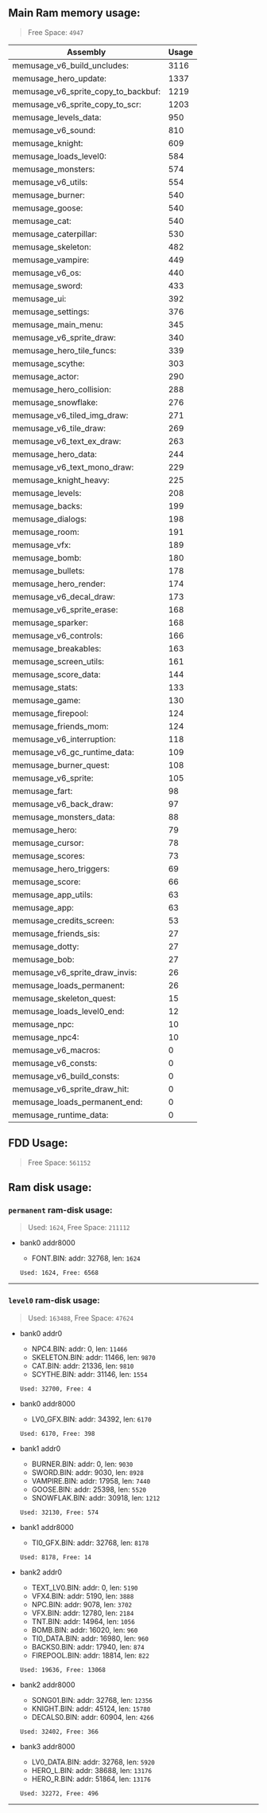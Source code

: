 ## Main Ram memory usage:
> Free Space: `4947`

|Assembly| Usage|
|-|-|
|memusage_v6_build_uncludes:|3116|
|memusage_hero_update:|1337|
|memusage_v6_sprite_copy_to_backbuf:|1219|
|memusage_v6_sprite_copy_to_scr:|1203|
|memusage_levels_data:|950|
|memusage_v6_sound:|810|
|memusage_knight:|609|
|memusage_loads_level0:|584|
|memusage_monsters:|574|
|memusage_v6_utils:|554|
|memusage_burner:|540|
|memusage_goose:|540|
|memusage_cat:|540|
|memusage_caterpillar:|530|
|memusage_skeleton:|482|
|memusage_vampire:|449|
|memusage_v6_os:|440|
|memusage_sword:|433|
|memusage_ui:|392|
|memusage_settings:|376|
|memusage_main_menu:|345|
|memusage_v6_sprite_draw:|340|
|memusage_hero_tile_funcs:|339|
|memusage_scythe:|303|
|memusage_actor:|290|
|memusage_hero_collision:|288|
|memusage_snowflake:|276|
|memusage_v6_tiled_img_draw:|271|
|memusage_v6_tile_draw:|269|
|memusage_v6_text_ex_draw:|263|
|memusage_hero_data:|244|
|memusage_v6_text_mono_draw:|229|
|memusage_knight_heavy:|225|
|memusage_levels:|208|
|memusage_backs:|199|
|memusage_dialogs:|198|
|memusage_room:|191|
|memusage_vfx:|189|
|memusage_bomb:|180|
|memusage_bullets:|178|
|memusage_hero_render:|174|
|memusage_v6_decal_draw:|173|
|memusage_v6_sprite_erase:|168|
|memusage_sparker:|168|
|memusage_v6_controls:|166|
|memusage_breakables:|163|
|memusage_screen_utils:|161|
|memusage_score_data:|144|
|memusage_stats:|133|
|memusage_game:|130|
|memusage_firepool:|124|
|memusage_friends_mom:|124|
|memusage_v6_interruption:|118|
|memusage_v6_gc_runtime_data:|109|
|memusage_burner_quest:|108|
|memusage_v6_sprite:|105|
|memusage_fart:|98|
|memusage_v6_back_draw:|97|
|memusage_monsters_data:|88|
|memusage_hero:|79|
|memusage_cursor:|78|
|memusage_scores:|73|
|memusage_hero_triggers:|69|
|memusage_score:|66|
|memusage_app_utils:|63|
|memusage_app:|63|
|memusage_credits_screen:|53|
|memusage_friends_sis:|27|
|memusage_dotty:|27|
|memusage_bob:|27|
|memusage_v6_sprite_draw_invis:|26|
|memusage_loads_permanent:|26|
|memusage_skeleton_quest:|15|
|memusage_loads_level0_end:|12|
|memusage_npc:|10|
|memusage_npc4:|10|
|memusage_v6_macros:|0|
|memusage_v6_consts:|0|
|memusage_v6_build_consts:|0|
|memusage_v6_sprite_draw_hit:|0|
|memusage_loads_permanent_end:|0|
|memusage_runtime_data:|0|

## FDD Usage:
> Free Space: `561152`

## Ram disk usage:
### `permanent` ram-disk usage:

> Used: `1624`, Free Space: `211112`

- bank0 addr8000
	* FONT.BIN: addr: 32768, len: `1624`

  `Used: 1624, Free: 6568`


---
### `level0` ram-disk usage:

> Used: `163488`, Free Space: `47624`

- bank0 addr0
	* NPC4.BIN: addr: 0, len: `11466`
	* SKELETON.BIN: addr: 11466, len: `9870`
	* CAT.BIN: addr: 21336, len: `9810`
	* SCYTHE.BIN: addr: 31146, len: `1554`

  `Used: 32700, Free: 4`

- bank0 addr8000
	* LV0_GFX.BIN: addr: 34392, len: `6170`

  `Used: 6170, Free: 398`

- bank1 addr0
	* BURNER.BIN: addr: 0, len: `9030`
	* SWORD.BIN: addr: 9030, len: `8928`
	* VAMPIRE.BIN: addr: 17958, len: `7440`
	* GOOSE.BIN: addr: 25398, len: `5520`
	* SNOWFLAK.BIN: addr: 30918, len: `1212`

  `Used: 32130, Free: 574`

- bank1 addr8000
	* TI0_GFX.BIN: addr: 32768, len: `8178`

  `Used: 8178, Free: 14`

- bank2 addr0
	* TEXT_LV0.BIN: addr: 0, len: `5190`
	* VFX4.BIN: addr: 5190, len: `3888`
	* NPC.BIN: addr: 9078, len: `3702`
	* VFX.BIN: addr: 12780, len: `2184`
	* TNT.BIN: addr: 14964, len: `1056`
	* BOMB.BIN: addr: 16020, len: `960`
	* TI0_DATA.BIN: addr: 16980, len: `960`
	* BACKS0.BIN: addr: 17940, len: `874`
	* FIREPOOL.BIN: addr: 18814, len: `822`

  `Used: 19636, Free: 13068`

- bank2 addr8000
	* SONG01.BIN: addr: 32768, len: `12356`
	* KNIGHT.BIN: addr: 45124, len: `15780`
	* DECALS0.BIN: addr: 60904, len: `4266`

  `Used: 32402, Free: 366`

- bank3 addr8000
	* LV0_DATA.BIN: addr: 32768, len: `5920`
	* HERO_L.BIN: addr: 38688, len: `13176`
	* HERO_R.BIN: addr: 51864, len: `13176`

  `Used: 32272, Free: 496`


---

